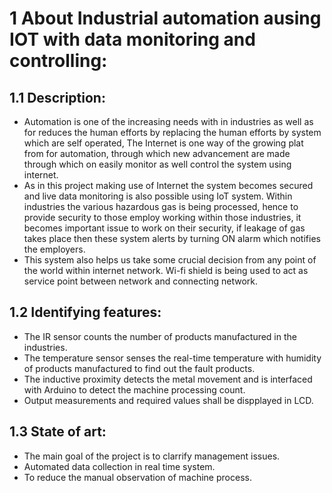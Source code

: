 # 1 About Industrial automation ausing IOT with data monitoring and controlling:

## 1.1 Description:
* Automation is one of the increasing needs with in industries as well as for reduces the human efforts by replacing the human efforts by system which are self operated, The Internet is one way of the growing plat from for automation, through which new advancement are made through which on easily monitor as well control the system using internet. 
* As in this project making use of Internet the system becomes secured and live data monitoring is also possible using IoT system. Within industries the various hazardous gas is being processed, hence to provide security to those employ working within those industries, it becomes important issue to work on their security, if leakage of gas takes place then these system alerts by turning ON alarm which notifies the employers. 
* This system also helps us take some crucial decision from any point of the world within internet network. Wi-fi shield is being used to act as service point between network and connecting network. 

## 1.2 Identifying  features:
* The IR sensor counts the number of products manufactured in the industries.
* The temperature sensor senses the real-time temperature with humidity of products manufactured to find out the fault products. 
* The inductive proximity detects the metal movement and is interfaced with Arduino to detect the machine processing count.
* Output measurements and required values shall be dispplayed in LCD.

## 1.3 State of art:

* The main goal of  the project is to clarrify management issues.
* Automated data collection in real time system.
* To reduce the manual observation of machine process.















